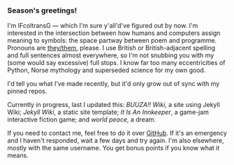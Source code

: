 ### Season's greetings!
I'm IFcoltransG — which I'm sure y'all'd've figured out by now. I'm interested in the intersection between how humans and computers assign meaning to symbols: the space partway between poem and programme. Pronouns are [they/them](https://pronoun.is/they), please. I use British or British-adjacent spelling and full sentences almost everywhere, so I'm not snubbing you with my (some would say excessive) full stops. I know far too many eccentricities of Python, Norse mythology and superseded science for my own good.

I'd tell you what I've made recently, but it'd only grow out of sync with my pinned repos.

Currently in progress, last I updated this: *BUUZA!! Wiki*, a site using Jekyll Wiki; *Jekyll Wiki*, a static site template; *It Is An Innkeeper*, a game-jam interactive fiction game; and *world peace*, a dream.

If you need to contact me, feel free to do it over [GitHub](https://github.com/IFcoltransG). If it's an emergency and I haven't responded, wait a few days and try again. I'm also elsewhere, mostly with the same username. You get bonus points if you know what it means.
